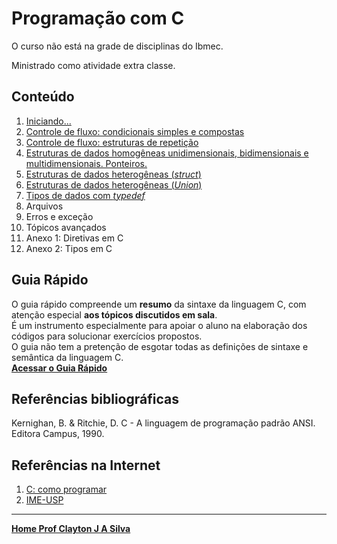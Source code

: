 # Programação com C

O curso não está na grade de disciplinas do Ibmec.

Ministrado como atividade extra classe.

## Conteúdo  

1. [Iniciando...](progC_aulas/progC_cap1.md)  
2. [Controle de fluxo: condicionais simples e compostas](progC_aulas/progC_cap2.md)
3. [Controle de fluxo: estruturas de repetição](progC_aulas/progC_cap3.md)
4. [Estruturas de dados homogêneas unidimensionais, bidimensionais e multidimensionais. Ponteiros.](progC_aulas/progC_cap4.md)
5. [Estruturas de dados heterogêneas (*struct*)](progC_aulas/progC_cap5.md)
6. [Estruturas de dados heterogêneas (*Union*)](progC_aulas/progC_cap6.md)
7. [Tipos de dados com *typedef*](progC_aulas/progC_cap7.md)
8. Arquivos
9. Erros e exceção
10. Tópicos avançados
11. Anexo 1: Diretivas em C
12. Anexo 2: Tipos em C

## Guia Rápido

O guia rápido compreende um **resumo** da sintaxe da linguagem C, com atenção especial **aos tópicos discutidos em sala**.  
É um instrumento especialmente para apoiar o aluno na elaboração dos códigos para solucionar exercícios propostos.  
O guia não tem a pretenção de esgotar todas as definições de sintaxe e semântica da linguagem C.  
[**Acessar o Guia Rápido**](progC_aulas/guiaC_rapido.md)

## Referências bibliográficas  

Kernighan, B. & Ritchie, D. C - A linguagem de programação padrão ANSI. Editora Campus, 1990.

## Referências na Internet  

1. [C: como programar](https://plataforma.bvirtual.com.br/Leitor/Publicacao/2660/pdf/0)  
2. [IME-USP](https://www.ime.usp.br/~pf/algoritmos/index.html)  


___
**[Home Prof Clayton J A Silva](index.md)**
